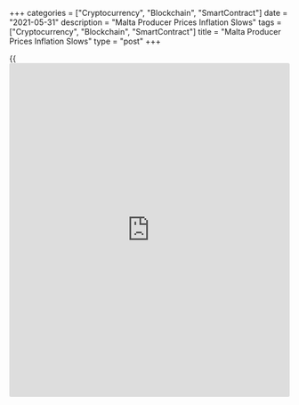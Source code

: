 +++
categories = ["Cryptocurrency", "Blockchain", "SmartContract"]
date = "2021-05-31"
description = "Malta Producer Prices Inflation Slows"
tags = ["Cryptocurrency", "Blockchain", "SmartContract"]
title = "Malta Producer Prices Inflation Slows"
type = "post"
+++

{{<iframe id="large-banner" src="https://www.bounty.group/#slide=19.0" width="100%" height="600" scrolling="no" style="border: 0px solid rgb(216, 221, 230); border-radius: 3px;">}}

Malta's producer prices rose at a softer pace in April, data from the
National Statistics Office showed on Monday.

The producer price index rose 0.39 percent year-on-year in April, after
a 1.06 percent increase in March.

Prices for intermediate goods gained 1.03 percent annually in April and
capital goods rose by 0.34 percent.

Meanwhile, prices for consumer goods declined 0.26 percent.

Domestic market prices increased 0.81 percent and non-domestic market
prices rose 0.13 percent.

On a monthly basis, producer prices fell 0.52 percent in April, after a
0.61 percent increase in the prior month.

Separate data from the statistical office showed that the remained
unchanged at 3.8 percent in April.

The youth unemployment rate among the age 15-24 years was 8.4 percent in
April.

For comments and feedback [contact](https://www.playgroundfx.com/contact/): editorial@rtt[news](https://www.letsplayfx.com/blog/forex-news-website/).com

[Economic News][1]

 **What parts of the world are seeing the best (and worst) economic
performances lately? Click[here][2] to check out our [Econ Scorecard][2]
and find out! See up-to-the-moment [ranking](https://www.playgroundfx.com/blog/crypto-exchange-ranking/)s for the best and worst
performers in [GDP][3], [unemployment rate][4], [inflation][5] and much
more.**

   1. www.rtt[news](https://www.letsplayfx.com/blog/forex-news-website/).com/Content/EconomicNews.aspx
   2. www.rtt[news](https://www.letsplayfx.com/blog/forex-news-website/).com/economic-scorecard/world-rank/industrial-production/highest-performance.aspx
   3. www.rtt[news](https://www.letsplayfx.com/blog/forex-news-website/).com/economic-scorecard/world-rank/GDP/highest-performance.aspx
   4. www.rtt[news](https://www.letsplayfx.com/blog/forex-news-website/).com/economic-scorecard/world-rank/unemployment-rate/lowest-performance.aspx
   5. www.rtt[news](https://www.letsplayfx.com/blog/forex-news-website/).com/economic-scorecard/world-rank/CPI/highest-performance.aspx